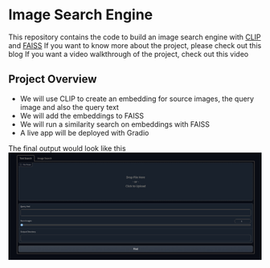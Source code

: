 # Image Search Engine
This repository contains the code to build an image search engine with [CLIP](https://openai.com/blog/clip/) and [FAISS](https://github.com/facebookresearch/faiss/wiki/)
If you want to know more about the project, please check out this blog
If you want a video walkthrough of the project, check out this video

## Project Overview
* We will use CLIP to create an embedding for source images, the query image and also the query text
* We will add the embeddings to FAISS
* We will run a similarity search on embeddings with FAISS
* A live app will be deployed with Gradio

The final output would look like this
![app](https://github.com/Dhairya10/image-search-engine/blob/master/app.png?raw=true)